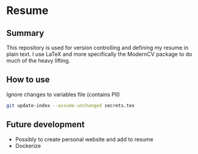 
# Resume 

## Summary
This repository is used for version controlling and defining my resume in plain text. 
I use LaTeX and more specifically the ModernCV package to do much of the heavy lifting.

## How to use

Ignore changes to variables file (contains PII)
```bash
git update-index --assume-unchanged secrets.tex
```

## Future development
- Possibly to create personal website and add to resume
- Dockerize

